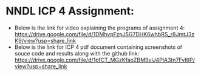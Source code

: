 # NNDL ICP 4 Assignment:

* Below is the link for video explaining the programs of assignment 4: 
https://drive.google.com/file/d/1DMhvpFzpJ5G7DHK6whbRS_r8JmtJ3zK9/view?usp=share_link
* Below is the link for ICP 4 pdf document containing screenshots of souce code and results along with the github link: 
https://drive.google.com/file/d/1pfCT_MGzKfaoZBM9vlJ4PlA3tn7FvI6P/view?usp=share_link
